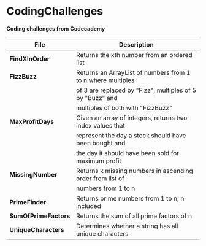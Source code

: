 # CodingChallenges

#### Coding challenges from Codecademy

| File                  | Description                                                |
| --------------------- | ---------------------------------------------------------- |
| **FindXInOrder**      | Returns the xth number from an ordered list                |
| **FizzBuzz**          | Returns an ArrayList of numbers from 1 to n where multiples|
|                       | of 3 are replaced by "Fizz", multiples of 5 by "Buzz" and  |
|                       | multiples of both with "FizzBuzz"                          |
| **MaxProfitDays**     | Given an array of integers, returns two index values that  |
|                       | represent the day a stock should have been bought and      |
|                       | the day it should have been sold for maximum profit        |
| **MissingNumber**     | Returns k missing numbers in ascending order from list of  |
|                       | numbers from 1 to n                                        |
| **PrimeFinder**       | Returns prime numbers from 1 to n, n included              |
| **SumOfPrimeFactors** | Returns the sum of all prime factors of n                  |
| **UniqueCharacters**  | Determines whether a string has all unique characters      |
